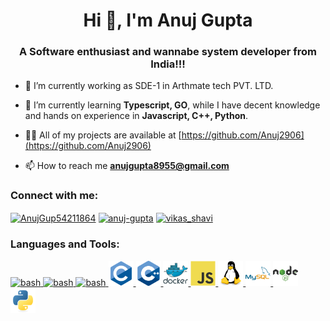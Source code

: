 <h1 align="center">Hi 👋, I'm Anuj Gupta</h1>
<h3 align="center">A Software enthusiast and wannabe system developer from India!!!</h3>

- 🔭 I’m currently working as SDE-1 in Arthmate tech PVT. LTD.

- 🌱 I’m currently learning **Typescript, GO**, while I have decent knowledge and hands on experience in **Javascript, C++, Python**.

- 👨‍💻 All of my projects are available at [https://github.com/Anuj2906](https://github.com/Anuj2906)
  
- 📫 How to reach me **anujgupta8955@gmail.com**

<h3 align="left">Connect with me:</h3>
<p align="left">
<a href="https://twitter.com/AnujGup54211864" target="blank"><img align="center" src="https://raw.githubusercontent.com/rahuldkjain/github-profile-readme-generator/master/src/images/icons/Social/twitter.svg" alt="AnujGup54211864" height="30" width="40" /></a>
<a href="https://linkedin.com/in/anuj-gupta-b8307b206" target="blank"><img align="center" src="https://raw.githubusercontent.com/rahuldkjain/github-profile-readme-generator/master/src/images/icons/Social/linked-in-alt.svg" alt="anuj-gupta" height="30" width="40" /></a>
<a href="https://instagram.com/d.e.a.d_orc" target="blank"><img align="center" src="https://raw.githubusercontent.com/rahuldkjain/github-profile-readme-generator/master/src/images/icons/Social/instagram.svg" alt="vikas_shavi" height="30" width="40" /></a>
</p>

<h3 align="left">Languages and Tools:</h3>
<p align="left"></a> <a href="https://go.dev/" target="_blank" rel="noreferrer"> <img src="https://imgs.search.brave.com/d-7oanK5S17FHWy2GOW7pdIiLYHwmgxPidfwIWSAWq0/rs:fit:860:0:0:0/g:ce/aHR0cHM6Ly90eXBl/c2NyaXB0LWVzbGlu/dC5pby9pbWcvdHlw/ZXNjcmlwdC5zdmc"  alt="bash" width="40" height="40"/> <a href="https://www.typescriptlang.org/" target="_blank" rel="noreferrer"> <img src="https://imgs.search.brave.com/umEeZdxCg1Y4h3F5XYR-9N4pwG_QtjUri4eIgWilH0k/rs:fit:860:0:0:0/g:ce/aHR0cHM6Ly91cGxv/YWQud2lraW1lZGlh/Lm9yZy93aWtpcGVk/aWEvY29tbW9ucy90/aHVtYi8wLzA1L0dv/X0xvZ29fQmx1ZS5z/dmcvMjIwcHgtR29f/TG9nb19CbHVlLnN2/Zy5wbmc"  alt="bash" width="40" height="40"/> </a><a href="https://www.gnu.org/software/bash/" target="_blank" rel="noreferrer"> <img src="https://www.vectorlogo.zone/logos/gnu_bash/gnu_bash-icon.svg" alt="bash" width="40" height="40"/> </a> <a href="https://www.cprogramming.com/" target="_blank" rel="noreferrer"> <img src="https://raw.githubusercontent.com/devicons/devicon/master/icons/c/c-original.svg" alt="c" width="40" height="40"/> </a> <a href="https://www.w3schools.com/cpp/" target="_blank" rel="noreferrer"> <img src="https://raw.githubusercontent.com/devicons/devicon/master/icons/cplusplus/cplusplus-original.svg" alt="cplusplus" width="40" height="40"/> </a> </a> <a href="https://www.docker.com/" target="_blank" rel="noreferrer"> <img src="https://raw.githubusercontent.com/devicons/devicon/master/icons/docker/docker-original-wordmark.svg" alt="docker" width="40" height="40"/> </a> <a href="https://developer.mozilla.org/en-US/docs/Web/JavaScript" target="_blank" rel="noreferrer"> <img src="https://raw.githubusercontent.com/devicons/devicon/master/icons/javascript/javascript-original.svg" alt="javascript" width="40" height="40"/> </a> <a href="https://www.linux.org/" target="_blank" rel="noreferrer"> <img src="https://raw.githubusercontent.com/devicons/devicon/master/icons/linux/linux-original.svg" alt="linux" width="40" height="40"/> </a> <a href="https://www.mysql.com/" target="_blank" rel="noreferrer"> <img src="https://raw.githubusercontent.com/devicons/devicon/master/icons/mysql/mysql-original-wordmark.svg" alt="mysql" width="40" height="40"/> </a> <a href="https://nodejs.org" target="_blank" rel="noreferrer"> <img src="https://raw.githubusercontent.com/devicons/devicon/master/icons/nodejs/nodejs-original-wordmark.svg" alt="nodejs" width="40" height="40"/> </a> <a href="https://www.python.org" target="_blank" rel="noreferrer"> <img src="https://raw.githubusercontent.com/devicons/devicon/master/icons/python/python-original.svg" alt="python" width="40" height="40"/> </a> </p>
